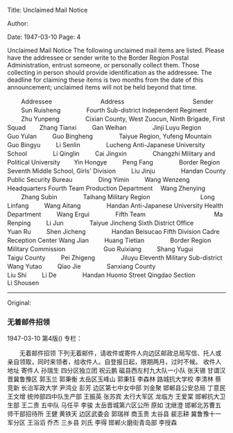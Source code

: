 Title: Unclaimed Mail Notice

Author:

Date: 1947-03-10
Page: 4

Unclaimed Mail Notice
The following unclaimed mail items are listed. Please have the addressee or sender write to the Border Region Postal Administration, entrust someone, or personally collect them. Those collecting in person should provide identification as the addressee. The deadline for claiming these items is two months from the date of this announcement; unclaimed items will not be held beyond that time.

　　 Addressee　　　　　　　　Address　　　　　　　　　　　 Sender
　　 Sun Ruisheng　　　　 Fourth Sub-district Independent Regiment
　　 Zhu Yunpeng　　　　 Cixian County, West Zuocun, Ninth Brigade, First Squad　　 Zhang Tianxi
　　 Gan Weihan　　　　 Jinji Luyu Region　　　　　　　　 Guo Yulan
　　 Guo Bingheng　　　　 Taiyue Region, Yufeng Mountain　　　　　　 Guo Bingyu
　　 Li Senlin　　　　 Lucheng Anti-Japanese University School　　　　 Li Qinglin
　　 Cai Jingxin　　　　 Changzhi Military and Political University　　 Yin Hongye
　　 Peng Fang　　　　 Border Region Seventh Middle School, Girls' Division
　　 Liu Jinju　　　　 Handan County Public Security Bureau　　　　 Ding Yimin
　　 Wang Wenzeng　　　　 Headquarters Fourth Team Production Department　 Wang Zhenying
　　 Zhang Subin　　　　 Taihang Military Region　　　　　　　　 Long Linfang
　　 Wang Aitang　　　　 Handan Anti-Japanese University Health Department
　　 Wang Ergui　　　　 Fifth Team　　　　　　　　　　　 Ma Renping
　　 Li Jun　　　　 Taiyue Jincheng Sixth District Office　　　　 Yuan Ru
　　 Shen Jicheng　　　　 Handan Beisucao Fifth Division Cadre Reception Center Wang Jian
　　 Huang Tietian　　　　 Border Region Military Commission　　　　　　 Guo Ruixiang
　　 Shang Yugui　　　　 Taigu County
　　 Pei Zhigeng　　　　 Jiluyu Eleventh Military Sub-district　　　 Wang Yutao
　　 Qiao Jie　　　　 Sanxiang County　　　　　　　　　　 Liu Shi
　　 Li De　　　　 Handan Huomo Street Qingdao Section　　　　 Li Shousen



<hr /> 

Original: 


### 无着邮件招领

1947-03-10
第4版()
专栏：

　　无着邮件招领
    下列无着邮件，请收件或寄件人向边区邮政总局写信、托人或亲自领取，同时来领者，给收件人。自登报日起，限期两月，过时不候。
     收件人                  地址                            寄件人
    孙瑞生            四分区独立团
    祝云鹏            磁县西左村九大队一小队                张天锡
    甘谓汉            晋冀鲁豫区                            郭玉兰
    郭秉衡            太岳区玉峰山                          郭秉钰
    李森林            路城抗大学校                          李清林
    蔡竞新            长治军政大学                          尹鸿业
    彭芳              边区第七中女中部
    刘金聚            邯郸县公安总局                        丁意民
    王文增            统帅部四中队生产部                    王振英
    张苏宾            太行大军区                            龙临方
    王爱棠            邯郸抗大卫生部
    王二贵            五中队                                马任平
    李骏              太岳晋城第六区公所                    原如
    沈继澄            邯郸北苏曹五师干部招待所              王健
    黄铁天            边区武委会                            郭瑞祥
    商玉贵            太谷县
    裴志耕            冀鲁豫十一军分区                      王浴滔
    乔杰            三乡县                                刘氏
    李得            邯郸火磨街青岛部                      李授森
